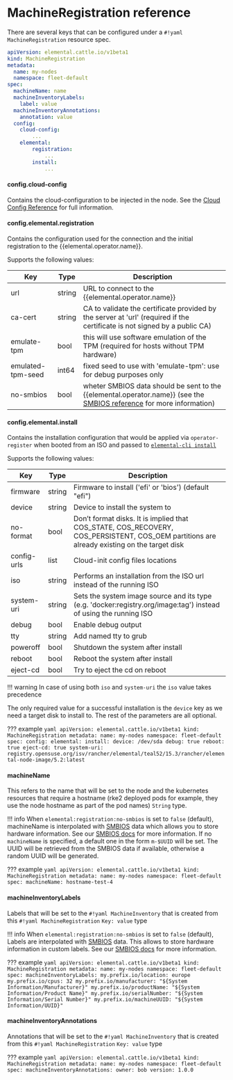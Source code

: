 # MachineRegistration reference
There are several keys that can be configured under a `#!yaml MachineRegistration` resource spec.


```yaml title="MachineRegistration"
apiVersion: elemental.cattle.io/v1beta1
kind: MachineRegistration
metadata:
  name: my-nodes
  namespace: fleet-default
spec:
  machineName: name
  machineInventoryLabels:
    label: value
  machineInventoryAnnotations:
    annotation: value
  config:
    cloud-config:
        ...
    elemental:
        registration:
            ...
        install:
            ... 
```

#### config.cloud-config

Contains the cloud-configuration to be injected in the node. See the [Cloud Config Reference](cloud-config-reference.md) for full information.

#### config.elemental.registration
Contains the configuration used for the connection and the initial registration to the {{elemental.operator.name}}.

Supports the following values:

| Key               | Type              | Description                                                                                                                       |
|-------------------|-------------------|-----------------------------------------------------------------------------------------------------------------------------------|
| url               | string            | URL to connect to the {{elemental.operator.name}}                                                                                 |
| ca-cert           | string            | CA to validate the certificate provided by the server at 'url' (required if the certificate is not signed by a public CA)         |
| emulate-tpm       | bool              | this will use software emulation of the TPM (required for hosts without TPM hardware)                                             |
| emulated-tpm-seed | int64             | fixed seed to use with 'emulate-tpm': use for debug purposes only                                                                 |
| no-smbios         | bool              | wheter SMBIOS data should be sent to the {{elemental.operator.name}} (see the [SMBIOS reference](smbios.md) for more information) |

#### config.elemental.install

Contains the installation configuration that would be applied via `operator-register` when booted from an ISO and passed to [`elemental-cli install`](https://github.com/rancher/elemental-cli/blob/main/docs/elemental_install.md)

Supports the following values:

| Key         | Type   | Description                                                                                                                                |
|-------------|--------|--------------------------------------------------------------------------------------------------------------------------------------------|
| firmware    | string | Firmware to install ('efi' or 'bios') (default "efi")                                                                                      |
| device      | string | Device to install the system to                                                                                                            |
| no-format   | bool   | Don’t format disks. It is implied that COS_STATE, COS_RECOVERY, COS_PERSISTENT, COS_OEM partitions are already existing on the target disk |
| config-urls | list   | Cloud-init config files locations                                                                                                          |
| iso         | string | Performs an installation from the ISO url instead of the running ISO                                                                       |
| system-uri  | string | Sets the system image source and its type (e.g. 'docker:registry.org/image:tag') instead of using the running ISO                          |
| debug       | bool   | Enable debug output                                                                                                                        |
| tty         | string | Add named tty to grub                                                                                                                      |
| poweroff    | bool   | Shutdown the system after install                                                                                                          |
| reboot      | bool   | Reboot the system after install                                                                                                            |
| eject-cd    | bool   | Try to eject the cd on reboot                                                                                                              |

!!! warning
    In case of using both `iso` and `system-uri` the `iso` value takes precedence

The only required value for a successful installation is the `device` key as we need a target disk to install to. The rest of the parameters are all optional.

??? example
    ```yaml
    apiVersion: elemental.cattle.io/v1beta1
    kind: MachineRegistration
    metadata:
      name: my-nodes
      namespace: fleet-default
    spec:
      config:
        elemental:
          install:
            device: /dev/sda
            debug: true
            reboot: true
            eject-cd: true
            system-uri: registry.opensuse.org/isv/rancher/elemental/teal52/15.3/rancher/elemental-node-image/5.2:latest
    ```

#### machineName

This refers to the name that will be set to the node and the kubernetes resources that require a hostname (rke2 deployed pods for example, they use the node hostname as part of the pod names)
`String` type.

!!! info
    When `elemental:registration:no-smbios` is set to `false` (default), machineName is interpolated with [SMBIOS](https://www.dmtf.org/standards/smbios) data which allows you to store hardware information.
    See our [SMBIOS docs](smbios.md) for more information.
    If no `machineName` is specified, a default one in the form `m-$UUID` will be set.
    The UUID will be retrieved from the SMBIOS data if available, otherwise a random UUID will be generated.

??? example
    ```yaml
    apiVersion: elemental.cattle.io/v1beta1
    kind: MachineRegistration
    metadata:
      name: my-nodes
      namespace: fleet-default
    spec:
      machineName: hostname-test-4
    ```

#### machineInventoryLabels

Labels that will be set to the `#!yaml MachineInventory` that is created from this `#!yaml MachineRegistration`
`Key: value` type

!!! info
    When `elemental:registration:no-smbios` is set to `false` (default), Labels are interpolated with [SMBIOS](https://www.dmtf.org/standards/smbios) data. This allows to store hardware information in custom labels.
    See our [SMBIOS docs](smbios.md) for more information.

??? example
    ```yaml
    apiVersion: elemental.cattle.io/v1beta1
    kind: MachineRegistration
    metadata:
      name: my-nodes
      namespace: fleet-default
    spec:
      machineInventoryLabels:
        my.prefix.io/location: europe
        my.prefix.io/cpus: 32
        my.prefix.io/manufacturer: "${System Information/Manufacturer}"
        my.prefix.io/productName: "${System Information/Product Name}"
        my.prefix.io/serialNumber: "${System Information/Serial Number}"
        my.prefix.io/machineUUID: "${System Information/UUID}"
    ```

#### machineInventoryAnnotations

Annotations that will be set to the `#!yaml MachineInventory` that is created from this `#!yaml MachineRegistration`
`Key: value` type

??? example
    ```yaml
    apiVersion: elemental.cattle.io/v1beta1
    kind: MachineRegistration
    metadata:
      name: my-nodes
      namespace: fleet-default
    spec:
      machineInventoryAnnotations:
        owner: bob
        version: 1.0.0
    ```
